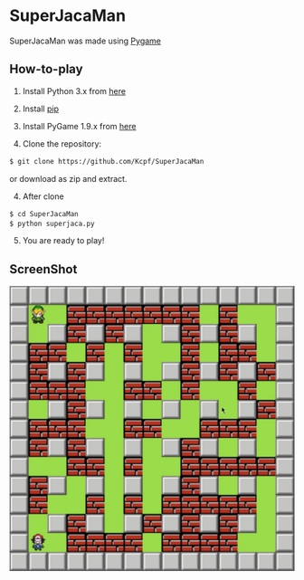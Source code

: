 SuperJacaMan
===============

SuperJacaMan was made using [Pygame][pygame]

How-to-play
---------------------------

1. Install Python 3.x from [here](https://www.python.org/download/releases/)

2. Install [pip](https://pip.pypa.io/en/stable/installing/)

2. Install PyGame 1.9.x from [here](http://www.pygame.org/download.shtml)

3. Clone the repository:

```bash
$ git clone https://github.com/Kcpf/SuperJacaMan
```

or download as zip and extract.

4. After clone

```bash
$ cd SuperJacaMan
$ python superjaca.py
```

5. You are ready to play!

ScreenShot
----------

![Flappy Bird](\img\game_img.png)

[pygame]: http://www.pygame.org
[pipenv]: https://pipenv.readthedocs.io/en/latest/